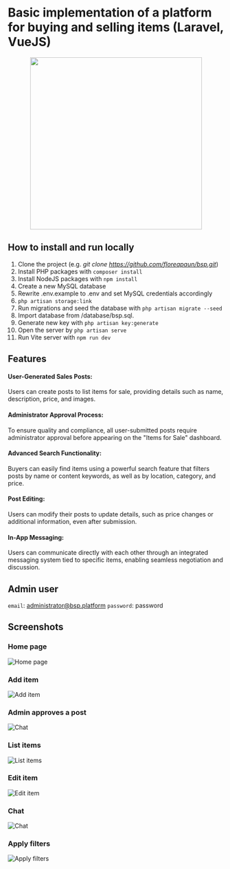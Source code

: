 # Basic implementation of a platform for buying and selling items (Laravel, VueJS)

<p align="center"><a href="https://laravel.com" target="_blank"><img src="https://i.ibb.co/vxJCVBM/sb89a5opxft3c3efzd4c.webp" width="400"></a></p>


## How to install and run locally

1. Clone the project (e.g. *git clone https://github.com/floreapaun/bsp.git*)
2. Install PHP packages with `composer install`
3. Install NodeJS packages with `npm install`   
4. Create a new MySQL database  
5. Rewrite .env.example to .env and set MySQL credentials accordingly
6. `php artisan storage:link`
7. Run migrations and seed the database with `php artisan migrate --seed`
8. Import database from /database/bsp.sql. 
9. Generate new key with `php artisan key:generate` 
10. Open the server by `php artisan serve`
11. Run Vite server with `npm run dev`

## Features
#### User-Generated Sales Posts:
Users can create posts to list items for sale, providing details such as name, description, price, and images.

#### Administrator Approval Process:
To ensure quality and compliance, all user-submitted posts require administrator approval before appearing on the "Items for Sale" dashboard.

#### Advanced Search Functionality:
Buyers can easily find items using a powerful search feature that filters posts by name or content keywords, as well as by location, category, and price.

#### Post Editing:
Users can modify their posts to update details, such as price changes or additional information, even after submission.

#### In-App Messaging:
Users can communicate directly with each other through an integrated messaging system tied to specific items, enabling seamless negotiation and discussion.

## Admin user
`email`: administrator@bsp.platform
`password`: password

## Screenshots
### Home page
![Home page](https://i.ibb.co/166Cdff/Screenshot-2024-12-09-at-15-53-10-Welcome-Laravel.png)

### Add item
![Add item](https://i.ibb.co/2g7mKHT/Screenshot-2025-01-03-at-19-52-25-Dashboard-Laravel.png)

### Admin approves a post
![Chat](https://i.postimg.cc/Jny8ms43/ssap.png)

### List items
![List items](https://i.ibb.co/Sfc0rJJ/Screenshot-2025-01-10-at-13-13-46-Dashboard-Laravel.png)

### Edit item
![Edit item](https://i.ibb.co/w002GrD/Screenshot-2025-01-03-at-19-34-01-My-posts-Laravel.png)

### Chat
![Chat](https://i.ibb.co/v1vV2JN/Screenshot-2025-01-06-at-16-23-26-Messenger-Laravel.png)

### Apply filters
![Apply filters](https://i.ibb.co/q1S24FS/Screenshot-2025-01-10-at-13-07-01-Dashboard-Laravel.png)




